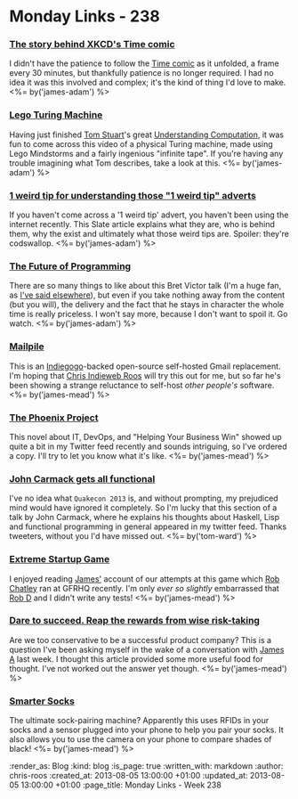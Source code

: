 Monday Links - 238
============

### [The story behind XKCD's Time comic](http://www.wired.com/underwire/2013/08/xkcd-time-comic/)

I didn't have the patience to follow the [Time comic](http://www.xkcd.com/1190/) as it unfolded, a frame every 30 minutes, but thankfully patience is no longer required. I had no idea it was this involved and complex; it's the kind of thing I'd love to make. <%= by('james-adam') %>


### [Lego Turing Machine](http://www.youtube.com/watch?v=cYw2ewoO6c4)

Having just finished [Tom Stuart](http://codon.com)'s great [Understanding Computation](http://computationbook.com), it was fun to come across this video of a physical Turing machine, made using Lego Mindstorms and a fairly ingenious "infinite tape". If you're having any trouble imagining what Tom describes, take a look at this. <%= by('james-adam') %>


### [1 weird tip for understanding those "1 weird tip" adverts](http://www.slate.com/articles/business/moneybox/2013/07/how_one_weird_trick_conquered_the_internet_what_happens_when_you_click_on.single.html)

If you haven't come across a '1 weird tip' advert, you haven't been using the internet recently. This Slate article explains what they are, who is behind them, why the exist and ultimately what those weird tips are. Spoiler: they're codswallop. <%= by('james-adam') %>


### [The Future of Programming](http://worrydream.com/dbx/)

There are so many things to like about this Bret Victor talk (I'm a huge fan, as [I've said elsewhere](http://interblah.net/inventing-on-principle)), but even if you take nothing away from the content (but you will), the delivery and the fact that he stays in character the whole time is really priceless. I won't say more, because I don't want to spoil it. Go watch. <%= by('james-adam') %>


### [Mailpile](http://www.mailpile.is/)

This is an [Indiegogo](http://www.indiegogo.com/projects/mailpile-taking-e-mail-back)-backed open-source self-hosted Gmail replacement. I'm hoping that [Chris Indieweb Roos](/chris-roos) will try this out for me, but so far he's been showing a strange reluctance to self-host *other people's* software. <%= by('james-mead') %>


### [The Phoenix Project](http://itrevolution.com/books/phoenix-project-devops-book/)

This novel about IT, DevOps, and "Helping Your Business Win" showed up quite a bit in my Twitter feed recently and sounds intriguing, so I've ordered a copy. I'll try to let you know what it's like. <%= by('james-mead') %>

### [John Carmack gets all functional](http://www.youtube.com/watch?v=1PhArSujR_A&feature=youtu.be&t=1m57s)

I've no idea what `Quakecon 2013` is, and without prompting, my prejudiced mind would have ignored it completely.  So I'm lucky that this section of a talk by John Carmack, where he explains his thoughts about Haskell, Lisp and functional programming in general appeared in my twitter feed.  Thanks tweeters, without you I'd have missed out. <%= by('tom-ward') %>

### [Extreme Startup Game](/extreme-startup-game)

I enjoyed reading [James'](/james-adam) account of our attempts at this game which [Rob Chatley](http://chatley.com/) ran at GFRHQ recently. I'm only _ever so slightly_ embarrassed that [Rob D](https://twitter.com/robd) and I didn't write any tests! <%= by('james-mead') %>


### [Dare to succeed. Reap the rewards from wise risk-taking](http://energizr.wordpress.com/2013/08/03/dare-to-succeed-reap-the-rewards-from-wise-risk-taking/)

Are we too conservative to be a successful product company? This is a question I've been asking myself in the wake of a conversation with [James A](/james-adam) last week. I thought this article provided some more useful food for thought. I've not worked out the answer yet though. <%= by('james-mead') %>


### [Smarter Socks](http://www.blacksocks.com/smartersocks_us.htm)

The ultimate sock-pairing machine? Apparently this uses RFIDs in your socks and a sensor plugged into your phone to help you pair your socks. It also allows you to use the camera on your phone to compare shades of black! <%= by('james-mead') %>


:render_as: Blog
:kind: blog
:is_page: true
:written_with: markdown
:author: chris-roos
:created_at: 2013-08-05 13:00:00 +01:00
:updated_at: 2013-08-05 13:00:00 +01:00
:page_title: Monday Links - Week 238

